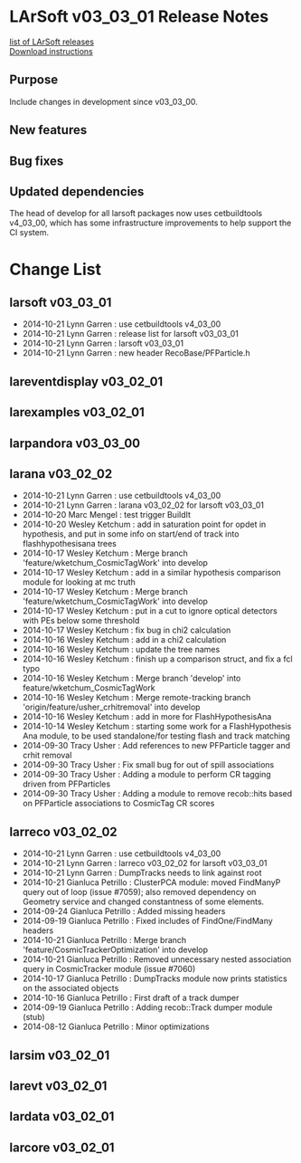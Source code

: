 # LArSoft v03_03_01 Release Notes



[list of LArSoft releases](LArSoft_release_list)  
[Download instructions](http://scisoft.fnal.gov/scisoft/projects/larsoft/v03_03_01/larsoft-v03_03_01.html)

## Purpose

Include changes in development since v03_03_00.

## New features

## Bug fixes

## Updated dependencies

The head of develop for all larsoft packages now uses cetbuildtools v4_03_00, which has some infrastructure improvements to help support the CI system.

# Change List

## larsoft v03_03_01

-   2014-10-21 Lynn Garren : use cetbuildtools v4_03_00
-   2014-10-21 Lynn Garren : release list for larsoft v03_03_01
-   2014-10-21 Lynn Garren : larsoft v03_03_01
-   2014-10-21 Lynn Garren : new header RecoBase/PFParticle.h

## lareventdisplay v03_02_01

## larexamples v03_02_01

## larpandora v03_03_00

## larana v03_02_02

-   2014-10-21 Lynn Garren : use cetbuildtools v4_03_00
-   2014-10-21 Lynn Garren : larana v03_02_02 for larsoft v03_03_01
-   2014-10-20 Marc Mengel : test trigger BuildIt
-   2014-10-20 Wesley Ketchum : add in saturation point for opdet in hypothesis, and put in some info on start/end of track into flashhypothesisana trees
-   2014-10-17 Wesley Ketchum : Merge branch 'feature/wketchum_CosmicTagWork' into develop
-   2014-10-17 Wesley Ketchum : add in a similar hypothesis comparison module for looking at mc truth
-   2014-10-17 Wesley Ketchum : Merge branch 'feature/wketchum_CosmicTagWork' into develop
-   2014-10-17 Wesley Ketchum : put in a cut to ignore optical detectors with PEs below some threshold
-   2014-10-17 Wesley Ketchum : fix bug in chi2 calculation
-   2014-10-16 Wesley Ketchum : add in a chi2 calculation
-   2014-10-16 Wesley Ketchum : update the tree names
-   2014-10-16 Wesley Ketchum : finish up a comparison struct, and fix a fcl typo
-   2014-10-16 Wesley Ketchum : Merge branch 'develop' into feature/wketchum_CosmicTagWork
-   2014-10-16 Wesley Ketchum : Merge remote-tracking branch 'origin/feature/usher_crhitremoval' into develop
-   2014-10-16 Wesley Ketchum : add in more for FlashHypothesisAna
-   2014-10-14 Wesley Ketchum : starting some work for a FlashHypothesis Ana module, to be used standalone/for testing flash and track matching
-   2014-09-30 Tracy Usher : Add references to new PFParticle tagger and crhit removal
-   2014-09-30 Tracy Usher : Fix small bug for out of spill associations
-   2014-09-30 Tracy Usher : Adding a module to perform CR tagging driven from PFParticles
-   2014-09-30 Tracy Usher : Adding a module to remove recob::hits based on PFParticle associations to CosmicTag CR scores

## larreco v03_02_02

-   2014-10-21 Lynn Garren : use cetbuildtools v4_03_00
-   2014-10-21 Lynn Garren : larreco v03_02_02 for larsoft v03_03_01
-   2014-10-21 Lynn Garren : DumpTracks needs to link against root
-   2014-10-21 Gianluca Petrillo : ClusterPCA module: moved FindManyP query out of loop (issue \#7059); also removed dependency on Geometry service and changed constantness of some elements.
-   2014-09-24 Gianluca Petrillo : Added missing headers
-   2014-09-19 Gianluca Petrillo : Fixed includes of FindOne/FindMany headers
-   2014-10-21 Gianluca Petrillo : Merge branch 'feature/CosmicTrackerOptimization' into develop
-   2014-10-21 Gianluca Petrillo : Removed unnecessary nested association query in CosmicTracker module (issue \#7060)
-   2014-10-17 Gianluca Petrillo : DumpTracks module now prints statistics on the associated objects
-   2014-10-16 Gianluca Petrillo : First draft of a track dumper
-   2014-09-19 Gianluca Petrillo : Adding recob::Track dumper module (stub)
-   2014-08-12 Gianluca Petrillo : Minor optimizations

## larsim v03_02_01

## larevt v03_02_01

## lardata v03_02_01

## larcore v03_02_01
